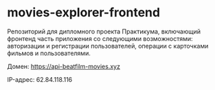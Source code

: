 # movies-explorer-frontend
Репозиторий для дипломного проекта Практикума, включающий фронтенд часть приложения со следующими возможностями: авторизации и регистрации пользователей, операции с карточками фильмов и пользователями. 
  
Домен: https://api-beatfilm-movies.xyz

IP-адрес: 62.84.118.116
